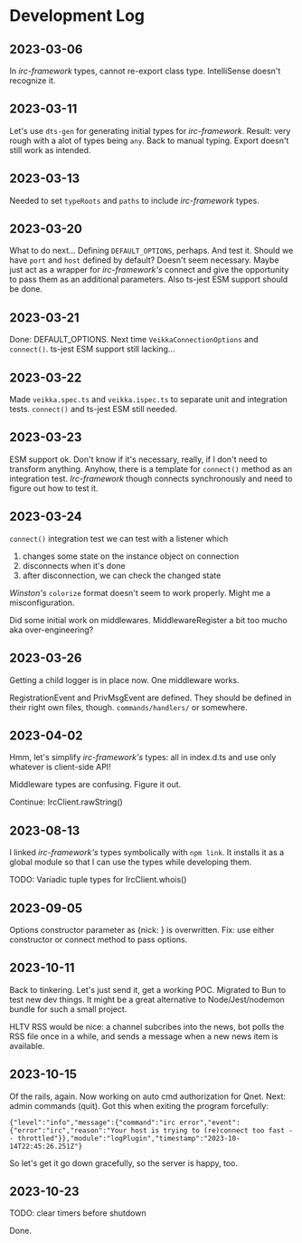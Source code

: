 # Development Log

## 2023-03-06
In *irc-framework* types, cannot re-export class type. IntelliSense doesn't recognize it.

## 2023-03-11
Let's use `dts-gen` for generating initial types for *irc-framework*. Result: very rough with a alot of types being `any`. Back to manual typing. Export doesn't still work as intended.

## 2023-03-13
Needed to set `typeRoots` and `paths` to include *irc-framework* types.

## 2023-03-20
What to do next... Defining `DEFAULT_OPTIONS`, perhaps. And test it. Should we have `port` and `host` defined by default? Doesn't seem necessary. Maybe just act as a wrapper for *irc-framework's* connect and give the opportunity to pass them as an additional parameters. Also ts-jest ESM support should be done.

## 2023-03-21
Done: DEFAULT_OPTIONS. Next time `VeikkaConnectionOptions` and `connect()`. ts-jest ESM support still lacking...

## 2023-03-22
Made `veikka.spec.ts` and `veikka.ispec.ts` to separate unit and integration tests. `connect()` and ts-jest ESM still needed.

## 2023-03-23
ESM support ok. Don't know if it's necessary, really, if I don't need to transform anything. Anyhow, there is a template for `connect()` method as an integration test. *Irc-framework* though connects synchronously and need to figure out how to test it.

## 2023-03-24
`connect()` integration test we can test with a listener which

1) changes some state on the instance object on connection
2) disconnects when it's done
3) after disconnection, we can check the changed state

*Winston's* `colorize` format doesn't seem to work properly. Might me a misconfiguration.

Did some initial work on middlewares. MiddlewareRegister a bit too mucho aka over-engineering?

## 2023-03-26

Getting a child logger is in place now. One middleware works.

RegistrationEvent and PrivMsgEvent are defined. They should be defined in their right own files, though. `commands/handlers/` or somewhere.

## 2023-04-02

Hmm, let's simplify *irc-framework's* types: all in index.d.ts and use only whatever is client-side API!

Middleware types are confusing. Figure it out.

Continue: IrcClient.rawString()

## 2023-08-13

I linked *irc-framework's* types symbolically with `npm link`. It installs it as a global module so that I can use the types while developing them.

TODO: Variadic tuple types for IrcClient.whois()

## 2023-09-05

Options constructor parameter as {nick: <nick>} is overwritten. Fix: use either constructor or connect method to pass options.

## 2023-10-11

Back to tinkering. Let's just send it, get a working POC. Migrated to Bun to test new dev things. It might be a great alternative to Node/Jest/nodemon bundle for such a small project.

HLTV RSS would be nice: a channel subcribes into the news, bot polls the RSS file once in a while, and sends a message when a new news item is available.

## 2023-10-15

Of the rails, again. Now working on auto cmd authorization for Qnet. Next: admin commands (quit). Got this when exiting the program forcefully:

`{"level":"info","message":{"command":"irc error","event":{"error":"irc","reason":"Your host is trying to (re)connect too fast -- throttled"}},"module":"logPlugin","timestamp":"2023-10-14T22:45:26.251Z"}`

So let's get it go down gracefully, so the server is happy, too.

## 2023-10-23

TODO: clear timers before shutdown

Done.